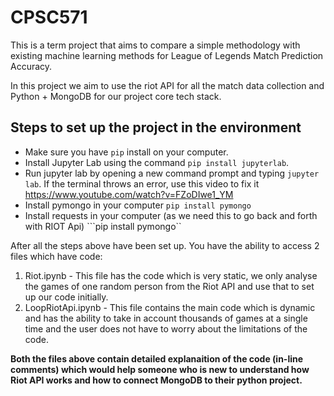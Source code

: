 # CPSC571

This is a term project that aims to compare a simple methodology with existing machine learning methods for League of Legends Match Prediction Accuracy.

In this project we aim to use the riot API for all the match data collection and Python + MongoDB for our project core tech stack.

## Steps to set up the project in the environment
* Make sure you have ```pip``` install on your computer.
* Install Jupyter Lab using the command ```pip install jupyterlab```.
* Run jupyter lab by opening a new command prompt and typing ```jupyter lab```. If the terminal throws an error, use this video to fix it https://www.youtube.com/watch?v=FZoDIwe1_YM
* Install pymongo in your computer ```pip install pymongo```
* Install requests in your computer (as we need this to go back and forth with RIOT Api) ```pip install pymongo``

After all the steps above have been set up.
You have the ability to access 2 files which have code: 
1. Riot.ipynb - This file has the code which is very static, we only analyse the games of one random person from the Riot API and use that to set up our code initially.
2. LoopRiotApi.ipynb - This file contains the main code which is dynamic and has the ability to take in account thousands of games at a single time and the user does not have to worry about the limitations of the code. 

**Both the files above contain detailed explanaition of the code (in-line comments) which would help someone who is new to understand how Riot API works and how to connect MongoDB to their python project.** 
